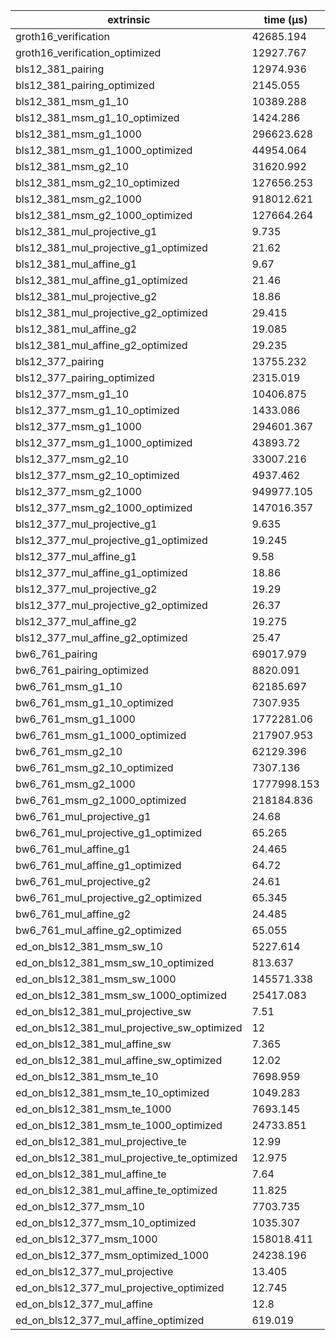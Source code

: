 | extrinsic                                   | time (µs)   |
| ------------------------------------------- | ----------- |
| groth16_verification                        | 42685.194   |
| groth16_verification_optimized              | 12927.767   |
| bls12_381_pairing                           | 12974.936   |
| bls12_381_pairing_optimized                 | 2145.055    |
| bls12_381_msm_g1_10                         | 10389.288   |
| bls12_381_msm_g1_10_optimized               | 1424.286    |
| bls12_381_msm_g1_1000                       | 296623.628  |
| bls12_381_msm_g1_1000_optimized             | 44954.064   |
| bls12_381_msm_g2_10                         | 31620.992   |
| bls12_381_msm_g2_10_optimized               | 127656.253  |
| bls12_381_msm_g2_1000                       | 918012.621  |
| bls12_381_msm_g2_1000_optimized             | 127664.264  |
| bls12_381_mul_projective_g1                 | 9.735       |
| bls12_381_mul_projective_g1_optimized       | 21.62       |
| bls12_381_mul_affine_g1                     | 9.67        |
| bls12_381_mul_affine_g1_optimized           | 21.46       |
| bls12_381_mul_projective_g2                 | 18.86       |
| bls12_381_mul_projective_g2_optimized       | 29.415      |
| bls12_381_mul_affine_g2                     | 19.085      |
| bls12_381_mul_affine_g2_optimized           | 29.235      |
| bls12_377_pairing                           | 13755.232   |
| bls12_377_pairing_optimized                 | 2315.019    |
| bls12_377_msm_g1_10                         | 10406.875   |
| bls12_377_msm_g1_10_optimized               | 1433.086    |
| bls12_377_msm_g1_1000                       | 294601.367  |
| bls12_377_msm_g1_1000_optimized             | 43893.72    |
| bls12_377_msm_g2_10                         | 33007.216   |
| bls12_377_msm_g2_10_optimized               | 4937.462    |
| bls12_377_msm_g2_1000                       | 949977.105  |
| bls12_377_msm_g2_1000_optimized             | 147016.357  |
| bls12_377_mul_projective_g1                 | 9.635       |
| bls12_377_mul_projective_g1_optimized       | 19.245      |
| bls12_377_mul_affine_g1                     | 9.58        |
| bls12_377_mul_affine_g1_optimized           | 18.86       |
| bls12_377_mul_projective_g2                 | 19.29       |
| bls12_377_mul_projective_g2_optimized       | 26.37       |
| bls12_377_mul_affine_g2                     | 19.275      |
| bls12_377_mul_affine_g2_optimized           | 25.47       |
| bw6_761_pairing                             | 69017.979   |
| bw6_761_pairing_optimized                   | 8820.091    |
| bw6_761_msm_g1_10                           | 62185.697   |
| bw6_761_msm_g1_10_optimized                 | 7307.935    |
| bw6_761_msm_g1_1000                         | 1772281.06  |
| bw6_761_msm_g1_1000_optimized               | 217907.953  |
| bw6_761_msm_g2_10                           | 62129.396   |
| bw6_761_msm_g2_10_optimized                 | 7307.136    |
| bw6_761_msm_g2_1000                         | 1777998.153 |
| bw6_761_msm_g2_1000_optimized               | 218184.836  |
| bw6_761_mul_projective_g1                   | 24.68       |
| bw6_761_mul_projective_g1_optimized         | 65.265      |
| bw6_761_mul_affine_g1                       | 24.465      |
| bw6_761_mul_affine_g1_optimized             | 64.72       |
| bw6_761_mul_projective_g2                   | 24.61       |
| bw6_761_mul_projective_g2_optimized         | 65.345      |
| bw6_761_mul_affine_g2                       | 24.485      |
| bw6_761_mul_affine_g2_optimized             | 65.055      |
| ed_on_bls12_381_msm_sw_10                   | 5227.614    |
| ed_on_bls12_381_msm_sw_10_optimized         | 813.637     |
| ed_on_bls12_381_msm_sw_1000                 | 145571.338  |
| ed_on_bls12_381_msm_sw_1000_optimized       | 25417.083   |
| ed_on_bls12_381_mul_projective_sw           | 7.51        |
| ed_on_bls12_381_mul_projective_sw_optimized | 12          |
| ed_on_bls12_381_mul_affine_sw               | 7.365       |
| ed_on_bls12_381_mul_affine_sw_optimized     | 12.02       |
| ed_on_bls12_381_msm_te_10                   | 7698.959    |
| ed_on_bls12_381_msm_te_10_optimized         | 1049.283    |
| ed_on_bls12_381_msm_te_1000                 | 7693.145    |
| ed_on_bls12_381_msm_te_1000_optimized       | 24733.851   |
| ed_on_bls12_381_mul_projective_te           | 12.99       |
| ed_on_bls12_381_mul_projective_te_optimized | 12.975      |
| ed_on_bls12_381_mul_affine_te               | 7.64        |
| ed_on_bls12_381_mul_affine_te_optimized     | 11.825      |
| ed_on_bls12_377_msm_10                      | 7703.735    |
| ed_on_bls12_377_msm_10_optimized            | 1035.307    |
| ed_on_bls12_377_msm_1000                    | 158018.411  |
| ed_on_bls12_377_msm_optimized_1000          | 24238.196   |
| ed_on_bls12_377_mul_projective              | 13.405      |
| ed_on_bls12_377_mul_projective_optimized    | 12.745      |
| ed_on_bls12_377_mul_affine                  | 12.8        |
| ed_on_bls12_377_mul_affine_optimized        | 619.019     |
